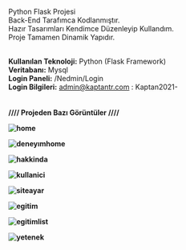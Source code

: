 Python Flask Projesi <br>
Back-End Tarafımca Kodlanmıştır. <br>
Hazır Tasarımları Kendimce Düzenleyip Kullandım. <br>
Proje Tamamen Dinamik Yapıdır.<br><br>

<b>Kullanılan Teknoloji:</b> Python (Flask Framework) <br>
<b>Veritabanı:</b> Mysql <br>
<b>Login Paneli:</b> /Nedmin/Login <br>
<b>Login Bilgileri:</b> admin@kaptantr.com : Kaptan2021- <br>
<br><br>
<b>//// Projeden Bazı Görüntüler ////<b><br>

![home](https://user-images.githubusercontent.com/74094920/120085560-e5c50100-c0e1-11eb-9638-c47b67c88341.png)


![deneyımhome](https://user-images.githubusercontent.com/74094920/120085662-c084c280-c0e2-11eb-9292-467eccaf0b38.png)

  
![hakkinda](https://user-images.githubusercontent.com/74094920/120085570-01c8a280-c0e2-11eb-8be4-8c81db2602c1.png)

  
![kullanici](https://user-images.githubusercontent.com/74094920/120085573-0725ed00-c0e2-11eb-8ec5-4c5725b488e0.png)


![siteayar](https://user-images.githubusercontent.com/74094920/120085580-16a53600-c0e2-11eb-8e32-e2dd3accbcdc.png)
  
  
![egitim](https://user-images.githubusercontent.com/74094920/120085593-2cb2f680-c0e2-11eb-9da0-a454718cadf0.png)

  
![egitimlist](https://user-images.githubusercontent.com/74094920/120085602-40f6f380-c0e2-11eb-9902-c1a30f0ed5ee.png)
  
 
![yetenek](https://user-images.githubusercontent.com/74094920/120085607-4ce2b580-c0e2-11eb-9192-76ae71bae3a8.png)

